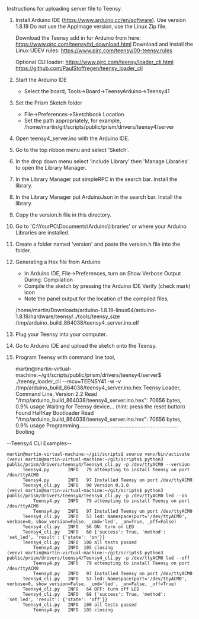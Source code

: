 Instructions for uploading server file to Teensy.

1) Install Arduino IDE (https://www.arduino.cc/en/software).
   Use version 1.8.19
   Do not use the AppImage version, use the Linux Zip file.

   Download the Teensy add in for Arduino from here: https://www.pjrc.com/teensy/td_download.html
   Download and install the Linux UDEV rules: https://www.pjrc.com/teensy/00-teensy.rules

   Optional CLI loader:
      https://www.pjrc.com/teensy/loader_cli.html
      https://github.com/PaulStoffregen/teensy_loader_cli

2) Start the Arduino IDE
   - Select the board, Tools->Board->TeensyArduino->Teensy41

3) Set the Prism Sketch folder
   - File->Preferences->Sketchbook Location
   - Set the path appropriately, for example,
     /home/martin/git/scripts/public/prism/drivers/teensy4/server

4) Open teensy4_server.ino with the Arduino IDE.

5) Go to the top ribbon menu and select 'Sketch'.

6) In the drop down menu select 'Include Library' then 'Manage Libraries' to open the Library Manager.

7) In the Library Manager put simpleRPC in the search bar. Install the library.

8) In the Library Manager put ArduinoJson in the search bar. Install the library.

9) Copy the version.h file in this directory.

10) Go to 'C:\YourPC\Documents\Arduino\libraries' or where your Arduino Libraries are installed.

11) Create a folder named 'version' and paste the version.h file into the folder.

12) Generating a Hex file from Arduino
    - In Arduino IDE, File->Preferences, turn on Show Verbose Output During: Compilation
    - Compile the sketch by pressing the Arduino IDE Verify (check mark) icon
    - Note the panel output for the location of the compiled files,


    /home/martin/Downloads/arduino-1.8.19-linux64/arduino-1.8.19/hardware/teensy/../tools/teensy_size /tmp/arduino_build_864038/teensy4_server.ino.elf

13) Plug your Teensy into your computer.

14) Go to Arduino IDE and upload the sketch onto the Teensy.

15) Program Teensy with command line tool,


    martin@martin-virtual-machine:~/git/scripts/public/prism/drivers/teensy4/server$ ./teensy_loader_cli --mcu=TEENSY41 -w -v /tmp/arduino_build_864038/teensy4_server.ino.hex 
    Teensy Loader, Command Line, Version 2.2
    Read "/tmp/arduino_build_864038/teensy4_server.ino.hex": 70656 bytes, 0.9% usage
    Waiting for Teensy device...
     (hint: press the reset button)
    Found HalfKay Bootloader
    Read "/tmp/arduino_build_864038/teensy4_server.ino.hex": 70656 bytes, 0.9% usage
    Programming..................................................................
    Booting


--Teensy4 CLI Examples--


    martin@martin-virtual-machine:~/git/scripts$ source venv/bin/activate
    (venv) martin@martin-virtual-machine:~/git/scripts$ python3 public/prism/drivers/teensy4/Teensy4_cli.py -p /dev/ttyACM0 --version
          Teensy4.py       INFO   79 attempting to install Teensy on port /dev/ttyACM0
          Teensy4.py       INFO   97 Installed Teensy on port /dev/ttyACM0
          Teensy4_cli.py   INFO   90 Version 0.1.0
    (venv) martin@martin-virtual-machine:~/git/scripts$ python3 public/prism/drivers/teensy4/Teensy4_cli.py -p /dev/ttyACM0 led --on
              Teensy4.py   INFO   79 attempting to install Teensy on port /dev/ttyACM0
              Teensy4.py   INFO   97 Installed Teensy on port /dev/ttyACM0
          Teensy4_cli.py   INFO   53 led: Namespace(port='/dev/ttyACM0', verbose=0, show_version=False, _cmd='led', _on=True, _off=False)
          Teensy4_cli.py   INFO   56 ON: turn on LED
          Teensy4_cli.py   INFO   60 {'success': True, 'method': 'set_led', 'result': {'state': 'on'}}
          Teensy4_cli.py   INFO  100 all tests passed
              Teensy4.py   INFO  105 closing
    (venv) martin@martin-virtual-machine:~/git/scripts$ python3 public/prism/drivers/teensy4/Teensy4_cli.py -p /dev/ttyACM0 led --off
              Teensy4.py   INFO   79 attempting to install Teensy on port /dev/ttyACM0
              Teensy4.py   INFO   97 Installed Teensy on port /dev/ttyACM0
          Teensy4_cli.py   INFO   53 led: Namespace(port='/dev/ttyACM0', verbose=0, show_version=False, _cmd='led', _on=False, _off=True)
          Teensy4_cli.py   INFO   64 OFF: turn off LED
          Teensy4_cli.py   INFO   68 {'success': True, 'method': 'set_led', 'result': {'state': 'off'}}
          Teensy4_cli.py   INFO  100 all tests passed
              Teensy4.py   INFO  105 closing


